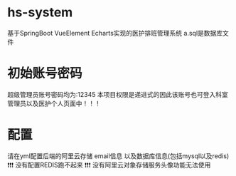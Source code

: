 # hs-system
基于SpringBoot VueElement Echarts实现的医护排班管理系统
a.sql是数据库文件
# 初始账号密码
超级管理员账号密码均为:12345 本项目权限是递进式的因此该账号也可登入科室管理员以及医护个人页面中！！！
# 配置
请在yml配置后端的阿里云存储 email信息 以及数据库信息(包括mysql以及redis)
❗❗❗ 没有配置REDIS跑不起来
❗❗❗ 没有阿里云对象存储服务头像功能无法使用

